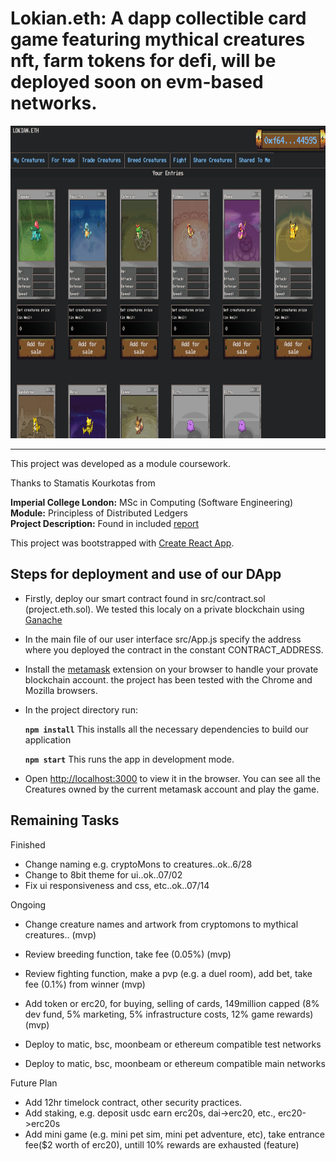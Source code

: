 # Lokian.eth: A dapp collectible card game featuring mythical creatures nft, farm tokens for defi, will be deployed soon on evm-based networks.

<!-- <img src="./screenshots/fighting_tab.png" alt="" width="1000em" height="500em">
 -->
 <img src="./screenshots/project.eth.ss2.png" alt="" width="1000em" height="500em">

***

This project was developed as a module coursework.

Thanks to Stamatis Kourkotas from

**Imperial College London:** MSc in Computing (Software Engineering)<br />
**Module:** Principless of Distributed Ledgers<br />
**Project Description:** Found in included [report](./report.pdf)<br />

This project was bootstrapped with [Create React App](https://github.com/facebook/create-react-app).

## Steps for deployment and use of our DApp

- Firstly, deploy our smart contract found in src/contract.sol (project.eth.sol). We tested this localy on a private blockchain using [Ganache](https://www.trufflesuite.com/ganache)
- In the main file of our user interface src/App.js specify the address where you deployed the contract in the constant CONTRACT_ADDRESS.
- Install the [metamask](https://metamask.io/) extension on your browser to handle your provate blockchain account. the project has been tested with the Chrome and Mozilla browsers.
- In the project directory run:

    **`npm install`** This installs all the necessary dependencies to build our application
    
    **`npm start`** This runs the app in development mode.<br />

- Open [http://localhost:3000](http://localhost:3000) to view it in the browser. You can see all the Creatures owned by the current metamask account and play the game.

## Remaining Tasks

Finished
- Change naming e.g. cryptoMons to creatures..ok..6/28
- Change to 8bit theme for ui..ok..07/02
- Fix ui responsiveness and css, etc..ok..07/14

Ongoing
- Change creature names and artwork from cryptomons to mythical creatures.. (mvp)
- Review breeding function, take fee (0.05%) (mvp)
- Review fighting function, make a pvp (e.g. a duel room), add bet, take fee (0.1%) from winner (mvp)
- Add token or erc20, for buying, selling of cards, 149million capped (8% dev fund, 5% marketing, 5% infrastructure costs, 12% game rewards) (mvp)

- Deploy to matic, bsc, moonbeam or ethereum compatible test networks
- Deploy to matic, bsc, moonbeam or ethereum compatible main networks

Future Plan
- Add 12hr timelock contract, other security practices.
- Add staking, e.g. deposit usdc earn erc20s, dai->erc20, etc., erc20->erc20s
- Add mini game (e.g. mini pet sim, mini pet adventure, etc), take entrance fee($2 worth of erc20),  untill 10% rewards are exhausted (feature)

